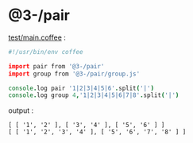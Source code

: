 [‼️]: ✏️README.mdt

# @3-/pair

[test/main.coffee](./test/main.coffee) :

```coffee
#!/usr/bin/env coffee

import pair from '@3-/pair'
import group from '@3-/pair/group.js'

console.log pair '1|2|3|4|5|6'.split('|')
console.log group 4,'1|2|3|4|5|6|7|8'.split('|')
```

output :

```
[ [ '1', '2' ], [ '3', '4' ], [ '5', '6' ] ]
[ [ '1', '2', '3', '4' ], [ '5', '6', '7', '8' ] ]
```
